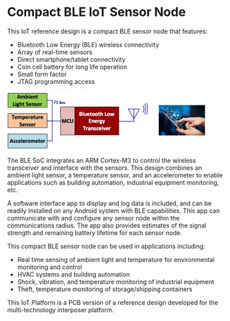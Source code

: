 # Compact BLE IoT Sensor Node
This IoT reference design is a compact BLE sensor node that features:
- Bluetooth Low Energy (BLE) wireless connectivity
- Array of real-time sensors
- Direct smartphone/tablet connectivity
- Coin cell battery for long life operation
- Small form factor
- JTAG programming access

![BLE Sensor Node diagram](IoT_platform.png)

The BLE SoC integrates an ARM Cortex-M3 to
control the wireless transceiver and interface with
the sensors. This design combines an ambient light
sensor, a temperature sensor, and an accelerometer
to enable applications such as building automation,
industrial equipment monitoring, etc.

A software interface app to display and log data is
included, and can be readily installed on any
Android system with BLE capabilities. This app
can communicate with and configure any sensor
node within the communications radius. The app
also provides estimates of the signal strength and
remaining battery lifetime for each sensor node.

This compact BLE sensor node can be used in
applications including:

- Real time sensing of ambient light and temperature for environmental monitoring and control
- HVAC systems and building automation
- Shock, vibration, and temperature monitoring of industrial equipment
- Theft, temperature monitoring of storage/shipping containers

This IoT Platform is a PCB version of a reference design developed for the multi-technology interposer platform.
